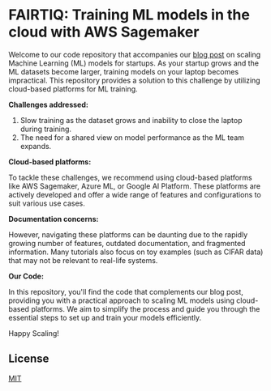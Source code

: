 # FAIRTIQ: Training ML models in the cloud with AWS Sagemaker

Welcome to our code repository that accompanies our [blog post](https://fairtiq.com/en/tech/training-ml-models-in-the-cloud-with-aws-sagemaker) on scaling Machine Learning (ML) models for startups. As your startup grows and the ML datasets become larger, training models on your laptop becomes impractical. This repository provides a solution to this challenge by utilizing cloud-based platforms for ML training.

__Challenges addressed:__

1. Slow training as the dataset grows and inability to close the laptop during training.
2. The need for a shared view on model performance as the ML team expands.

__Cloud-based platforms:__

To tackle these challenges, we recommend using cloud-based platforms like AWS Sagemaker, Azure ML, or Google AI Platform. These platforms are actively developed and offer a wide range of features and configurations to suit various use cases.

__Documentation concerns:__

However, navigating these platforms can be daunting due to the rapidly growing number of features, outdated documentation, and fragmented information. Many tutorials also focus on toy examples (such as CIFAR data) that may not be relevant to real-life systems.

__Our Code:__

In this repository, you'll find the code that complements our blog post, providing you with a practical approach to scaling ML models using cloud-based platforms. We aim to simplify the process and guide you through the essential steps to set up and train your models efficiently.

Happy Scaling!

## License

[MIT](./LICENSE)
